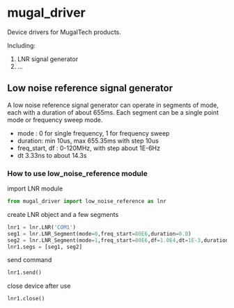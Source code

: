 # mugal_driver
Device drivers for MugalTech products.

Including:

1. LNR signal generator
2. ...

## Low noise reference signal generator

A low noise reference signal generator can operate in segments of mode, each with a duration of about 655ms. Each segment can be a single point mode or frequency sweep mode. 

* mode : 0 for single frequency, 1 for frequency sweep
* duration: min 10us, max 655.35ms with step 10us
* freq_start, df : 0-120MHz, with step about 1E-6Hz
* dt 3.33ns to about 14.3s

### How to use low_noise_reference module

import LNR module
```python
from mugal_driver import low_noise_reference as lnr
```
create LNR object and a few segments
```python
lnr1 = lnr.LNR('COM1')
seg1 = lnr.LNR_Segment(mode=0,freq_start=80E6,duration=0.0)
seg2 = lnr.LNR_Segment(mode=1,freq_start=80E6,df=1.0E4,dt=1E-3,duration=2E-3)
lnr1.segs = [seg1, seg2]
```
send command
```python
lnr1.send()
```
close device after use
```python
lnr1.close()
```
